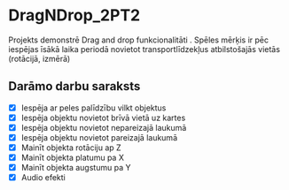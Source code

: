 # DragNDrop_2PT2
Projekts demonstrē Drag and drop funkcionalitāti . Spēles mērķis ir pēc iespējas īsākā laika periodā novietot transportlīdzekļus atbilstošajās vietās (rotācijā, izmērā)

## Darāmo darbu saraksts
- [X] Iespēja ar peles palīdzību vilkt objektus
- [X] Iespēja objektu novietot brīvā vietā uz kartes
- [X] Iespēja objektu novietot nepareizajā laukumā
- [X] Iespēja objektu novietot pareizajā laukumā
- [X] Mainīt objekta rotāciju ap Z
- [X] Mainīt objekta platumu pa X
- [X] Mainīt objekta augstumu pa Y
- [X] Audio efekti

